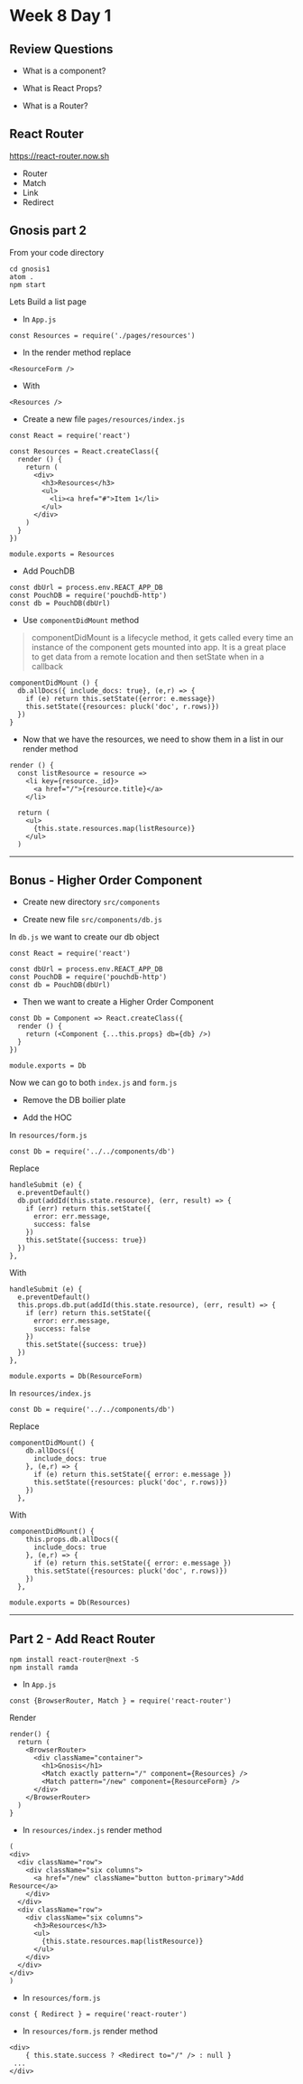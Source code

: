# Week 8 Day 1

## Review Questions

* What is a component?

* What is React Props?

* What is a Router?

## React Router

https://react-router.now.sh

  * Router
  * Match
  * Link
  * Redirect

## Gnosis part 2

From your code directory

```
cd gnosis1
atom .
npm start
```

Lets Build a list page

* In `App.js`

```
const Resources = require('./pages/resources')
```

* In the render method replace

```
<ResourceForm />
```

* With

```
<Resources />
```

* Create a new file `pages/resources/index.js`

```
const React = require('react')

const Resources = React.createClass({
  render () {
    return (
      <div>
        <h3>Resources</h3>
        <ul>
          <li><a href="#">Item 1</li>
        </ul>
      </div>
    )
  }  
})

module.exports = Resources
```

* Add PouchDB

```
const dbUrl = process.env.REACT_APP_DB
const PouchDB = require('pouchdb-http')
const db = PouchDB(dbUrl)
```

* Use `componentDidMount` method

> componentDidMount is a lifecycle method, it gets called every time an
instance of the component gets mounted into app. It is a great place to
get data from a remote location and then setState when in a callback

```
componentDidMount () {
  db.allDocs({ include_docs: true}, (e,r) => {
    if (e) return this.setState({error: e.message})
    this.setState({resources: pluck('doc', r.rows)})
  })
}
```

* Now that we have the resources, we need to show them in a list in our render method

```
render () {
  const listResource = resource =>
    <li key={resource._id}>
      <a href="/">{resource.title}</a>
    </li>

  return (
    <ul>
      {this.state.resources.map(listResource)}
    </ul>
  )
```

---

## Bonus - Higher Order Component

* Create new directory `src/components`

* Create new file `src/components/db.js`

In `db.js` we want to create our db object

```
const React = require('react')

const dbUrl = process.env.REACT_APP_DB
const PouchDB = require('pouchdb-http')
const db = PouchDB(dbUrl)

```

* Then we want to create a Higher Order Component

```
const Db = Component => React.createClass({
  render () {
    return (<Component {...this.props} db={db} />)
  }
})

module.exports = Db
```

Now we can go to both `index.js` and `form.js`

* Remove the DB boilier plate

* Add the HOC

In `resources/form.js`

```
const Db = require('../../components/db')
```

Replace

```
handleSubmit (e) {
  e.preventDefault()
  db.put(addId(this.state.resource), (err, result) => {
    if (err) return this.setState({
      error: err.message,
      success: false
    })
    this.setState({success: true})
  })
},
```

With

```
handleSubmit (e) {
  e.preventDefault()
  this.props.db.put(addId(this.state.resource), (err, result) => {
    if (err) return this.setState({
      error: err.message,
      success: false
    })
    this.setState({success: true})
  })
},
```

```
module.exports = Db(ResourceForm)
```

In `resources/index.js`

```
const Db = require('../../components/db')
```

Replace

```
componentDidMount() {
    db.allDocs({
      include_docs: true
    }, (e,r) => {
      if (e) return this.setState({ error: e.message })
      this.setState({resources: pluck('doc', r.rows)})
    })
  },
```

With

```
componentDidMount() {
    this.props.db.allDocs({
      include_docs: true
    }, (e,r) => {
      if (e) return this.setState({ error: e.message })
      this.setState({resources: pluck('doc', r.rows)})
    })
  },
```

```
module.exports = Db(Resources)
```

---

## Part 2 - Add React Router

```
npm install react-router@next -S
npm install ramda
```

* In `App.js`

```
const {BrowserRouter, Match } = require('react-router')
```

Render

```
render() {
  return (
    <BrowserRouter>
      <div className="container">
        <h1>Gnosis</h1>
        <Match exactly pattern="/" component={Resources} />
        <Match pattern="/new" component={ResourceForm} />
      </div>
    </BrowserRouter>
  )
}
```

* In `resources/index.js` render method

```
(
<div>
  <div className="row">
    <div className="six columns">
      <a href="/new" className="button button-primary">Add Resource</a>
    </div>
  </div>
  <div className="row">
    <div className="six columns">
      <h3>Resources</h3>
      <ul>
        {this.state.resources.map(listResource)}
      </ul>
    </div>
  </div>
</div>
)
```

* In `resources/form.js`

```
const { Redirect } = require('react-router')
```

* In `resources/form.js` render method

```
<div>
    { this.state.success ? <Redirect to="/" /> : null }
 ...
</div>
```
